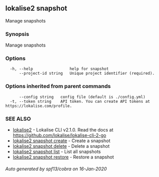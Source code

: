 ## lokalise2 snapshot

Manage snapshots

### Synopsis

Manage snapshots

### Options

```
  -h, --help                help for snapshot
      --project-id string   Unique project identifier (required).
```

### Options inherited from parent commands

```
      --config string   config file (default is ./config.yml)
  -t, --token string    API token. You can create API tokens at https://lokalise.com/profile.
```

### SEE ALSO

* [lokalise2](lokalise2.md)	 - Lokalise CLI v2.1.0. Read the docs at https://github.com/lokalise/lokalise-cli-2-go
* [lokalise2 snapshot create](lokalise2_snapshot_create.md)	 - Create a snapshot
* [lokalise2 snapshot delete](lokalise2_snapshot_delete.md)	 - Delete a snapshot
* [lokalise2 snapshot list](lokalise2_snapshot_list.md)	 - List all snapshots
* [lokalise2 snapshot restore](lokalise2_snapshot_restore.md)	 - Restore a snapshot

###### Auto generated by spf13/cobra on 16-Jan-2020
